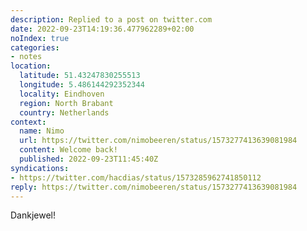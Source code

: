 ```yaml
---
description: Replied to a post on twitter.com
date: 2022-09-23T14:19:36.477962289+02:00
noIndex: true
categories:
- notes
location:
  latitude: 51.43247830255513
  longitude: 5.486144292352344
  locality: Eindhoven
  region: North Brabant
  country: Netherlands
context:
  name: Nimo
  url: https://twitter.com/nimobeeren/status/1573277413639081984
  content: Welcome back!
  published: 2022-09-23T11:45:40Z
syndications:
- https://twitter.com/hacdias/status/1573285962741850112
reply: https://twitter.com/nimobeeren/status/1573277413639081984
---
```


Dankjewel!
